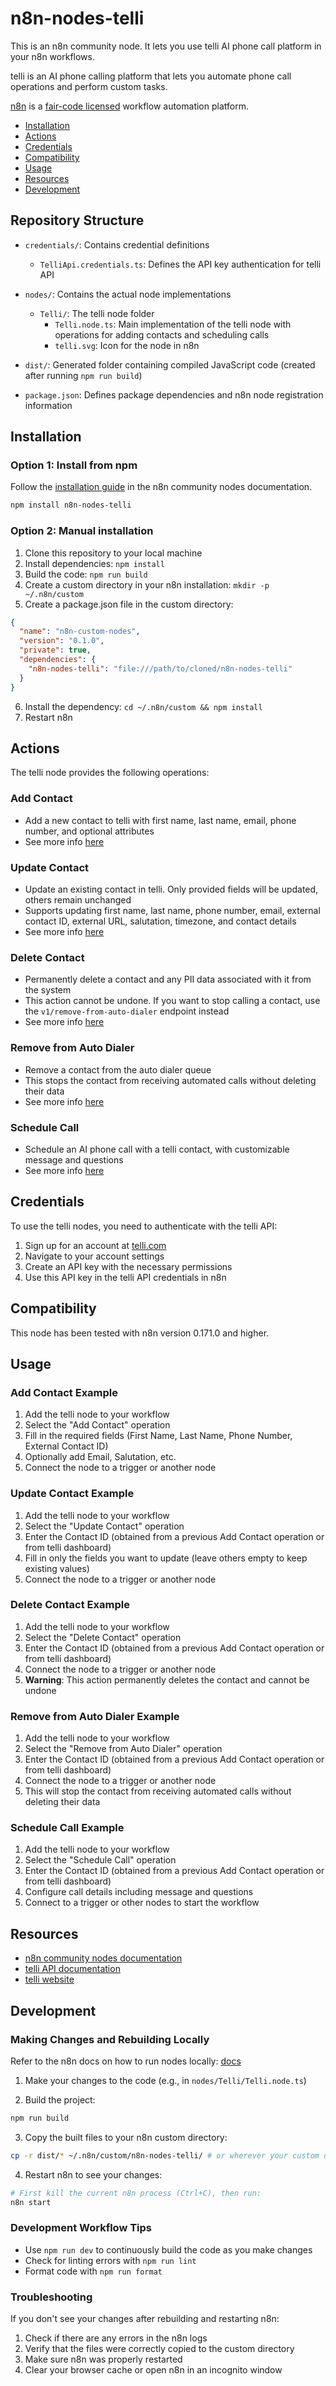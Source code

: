 # n8n-nodes-telli

This is an n8n community node. It lets you use telli AI phone call platform in your n8n workflows.

telli is an AI phone calling platform that lets you automate phone call operations and perform custom tasks.

[n8n](https://n8n.io/) is a [fair-code licensed](https://docs.n8n.io/reference/license/) workflow automation platform.

- [Installation](#installation)  
- [Actions](#actions)  
- [Credentials](#credentials)  
- [Compatibility](#compatibility)  
- [Usage](#usage)  
- [Resources](#resources)  
- [Development](#development)  

## Repository Structure

- `credentials/`: Contains credential definitions
  - `TelliApi.credentials.ts`: Defines the API key authentication for telli API

- `nodes/`: Contains the actual node implementations
  - `Telli/`: The telli node folder
    - `Telli.node.ts`: Main implementation of the telli node with operations for adding contacts and scheduling calls
    - `telli.svg`: Icon for the node in n8n

<!-- Adding a node would mean creating a new folder in the nodes/ directory, and adding a new file with the node implementation. -->

- `dist/`: Generated folder containing compiled JavaScript code (created after running `npm run build`)

- `package.json`: Defines package dependencies and n8n node registration information

## Installation

### Option 1: Install from npm

Follow the [installation guide](https://docs.n8n.io/integrations/community-nodes/installation/) in the n8n community nodes documentation.

```bash
npm install n8n-nodes-telli
```

### Option 2: Manual installation

1. Clone this repository to your local machine
2. Install dependencies: `npm install`
3. Build the code: `npm run build`
4. Create a custom directory in your n8n installation: `mkdir -p ~/.n8n/custom`
5. Create a package.json file in the custom directory:
```json
{
  "name": "n8n-custom-nodes",
  "version": "0.1.0",
  "private": true,
  "dependencies": {
    "n8n-nodes-telli": "file:///path/to/cloned/n8n-nodes-telli"
  }
}
```
6. Install the dependency: `cd ~/.n8n/custom && npm install`
7. Restart n8n

## Actions

The telli node provides the following operations:

### Add Contact
- Add a new contact to telli with first name, last name, email, phone number, and optional attributes
- See more info [here](https://docs.telli.com/endpoint/add-contact)

### Update Contact
- Update an existing contact in telli. Only provided fields will be updated, others remain unchanged
- Supports updating first name, last name, phone number, email, external contact ID, external URL, salutation, timezone, and contact details
- See more info [here](https://docs.telli.com/endpoint/update-contact)

### Delete Contact
- Permanently delete a contact and any PII data associated with it from the system
- This action cannot be undone. If you want to stop calling a contact, use the `v1/remove-from-auto-dialer` endpoint instead
- See more info [here](https://docs.telli.com/endpoint/delete-contact)

### Remove from Auto Dialer
- Remove a contact from the auto dialer queue
- This stops the contact from receiving automated calls without deleting their data
- See more info [here](https://docs.telli.com/endpoint/remove-from-auto-dialer)

### Schedule Call
- Schedule an AI phone call with a telli contact, with customizable message and questions
- See more info [here](https://docs.telli.com/endpoint/schedule-call)

## Credentials

To use the telli nodes, you need to authenticate with the telli API:

1. Sign up for an account at [telli.com](https://telli.com/)
2. Navigate to your account settings
3. Create an API key with the necessary permissions
4. Use this API key in the telli API credentials in n8n

## Compatibility

This node has been tested with n8n version 0.171.0 and higher.

## Usage

### Add Contact Example

1. Add the telli node to your workflow
2. Select the "Add Contact" operation
3. Fill in the required fields (First Name, Last Name, Phone Number, External Contact ID)
4. Optionally add Email, Salutation, etc.
5. Connect the node to a trigger or another node

### Update Contact Example

1. Add the telli node to your workflow
2. Select the "Update Contact" operation
3. Enter the Contact ID (obtained from a previous Add Contact operation or from telli dashboard)
4. Fill in only the fields you want to update (leave others empty to keep existing values)
5. Connect the node to a trigger or another node

### Delete Contact Example

1. Add the telli node to your workflow
2. Select the "Delete Contact" operation
3. Enter the Contact ID (obtained from a previous Add Contact operation or from telli dashboard)
4. Connect the node to a trigger or another node
5. **Warning**: This action permanently deletes the contact and cannot be undone

### Remove from Auto Dialer Example

1. Add the telli node to your workflow
2. Select the "Remove from Auto Dialer" operation
3. Enter the Contact ID (obtained from a previous Add Contact operation or from telli dashboard)
4. Connect the node to a trigger or another node
5. This will stop the contact from receiving automated calls without deleting their data

### Schedule Call Example

1. Add the telli node to your workflow  
2. Select the "Schedule Call" operation
3. Enter the Contact ID (obtained from a previous Add Contact operation or from telli dashboard)
4. Configure call details including message and questions
5. Connect to a trigger or other nodes to start the workflow

## Resources

* [n8n community nodes documentation](https://docs.n8n.io/integrations/community-nodes/)
* [telli API documentation](https://docs.telli.com/)
* [telli website](https://telli.com/)

## Development

### Making Changes and Rebuilding Locally

Refer to the n8n docs on how to run nodes locally: [docs](https://docs.n8n.io/integrations/creating-nodes/test/run-node-locally/)

1. Make your changes to the code (e.g., in `nodes/Telli/Telli.node.ts`)

2. Build the project:
```bash
npm run build
```

3. Copy the built files to your n8n custom directory:
```bash
cp -r dist/* ~/.n8n/custom/n8n-nodes-telli/ # or wherever your custom directory is
```

4. Restart n8n to see your changes:
```bash
# First kill the current n8n process (Ctrl+C), then run:
n8n start
```

### Development Workflow Tips

- Use `npm run dev` to continuously build the code as you make changes
- Check for linting errors with `npm run lint`
- Format code with `npm run format`

### Troubleshooting

If you don't see your changes after rebuilding and restarting n8n:

1. Check if there are any errors in the n8n logs
2. Verify that the files were correctly copied to the custom directory
3. Make sure n8n was properly restarted
4. Clear your browser cache or open n8n in an incognito window
